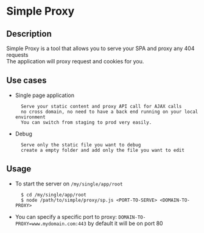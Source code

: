 Simple Proxy
============

Description
-----------
Simple Proxy is a tool that allows you to serve your SPA and proxy any 404 requests<br />
The application will proxy request and cookies for you.

Use cases
---------
- Single page application

        Serve your static content and proxy API call for AJAX calls
        no cross domain, no need to have a back end running on your local environment
        You can switch from staging to prod very easily.

- Debug

        Serve only the static file you want to debug
        create a empty folder and add only the file you want to edit 

Usage
-----
- To start the server on ```/my/single/app/root```

        $ cd /my/single/app/root
        $ node /path/to/simple/proxy/sp.js <PORT-TO-SERVE> <DOMAIN-TO-PROXY>

- You can specify a specific port to proxy: ```DOMAIN-TO-PROXY=www.mydomain.com:443``` by default it will be on port 80
